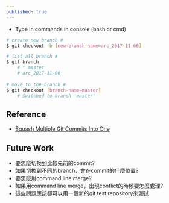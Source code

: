 ```yaml
---
published: true
---
```

* Type in commands in console (bash or cmd)

```bash
# create new branch #
$ git checkout -b [new-branch-name=arc_2017-11-06]

# list all branch #
$ git branch
    # * master
    # arc_2017-11-06
    
# move to the branch #
$ git checkout [branch-name=master]
    # Switched to branch 'master'
```

## Reference
* [Squash Multiple Git Commits Into One]({{site.url}}{{site.baseurl}}/squash-multiple-git-commits-into-one.html)

## Future Work
* 要怎麼切換到比較先前的commit?
* 如果切換到不同的branch，會在commit的什麼位置?
* 要怎麼用command line merge?
* 如果用command line merge，出現conflict的時候要怎麼處理?
* 這些問題應該都可以用一個新的git test repository來測試
